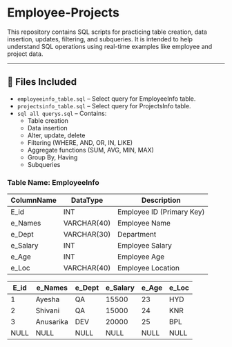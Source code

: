 # Employee-Projects

This repository contains SQL scripts for practicing table creation, data insertion, updates, filtering, and subqueries. It is intended to help understand SQL operations using real-time examples like employee and project data.

---

## 📁 Files Included

- `employeeinfo_table.sql` – Select query for EmployeeInfo table.
- `projectsinfo_table.sql` – Select query for ProjectsInfo table.
- `sql all querys.sql` – Contains:
  - Table creation
  - Data insertion
  - Alter, update, delete
  - Filtering (WHERE, AND, OR, IN, LIKE)
  - Aggregate functions (SUM, AVG, MIN, MAX)
  - Group By, Having
  - Subqueries
 
### Table Name: EmployeeInfo

| ColumnName  | DataType     | Description               |
|-------------|--------------|---------------------------|
| E_id        | INT          | Employee ID (Primary Key) |
| e_Names     | VARCHAR(40)  | Employee Name             |
| e_Dept      | VARCHAR(30)  | Department                |
| e_Salary    | INT          | Employee Salary           |
| e_Age       | INT          | Employee Age              |
| e_Loc       | VARCHAR(40)  | Employee Location         |

| E_id | e_Names    | e_Dept | e_Salary | e_Age  | e_Loc|
|------|------------|--------|----------|--------|------|
| 1    | Ayesha     | QA     | 15500    | 23     | HYD  |
| 2    | Shivani    | QA     | 15000    | 24     | KNR  |
| 3    | Anusarika  | DEV    | 20000    | 25     | BPL  |
| NULL | NULL       | NULL   | NULL     | NULL   | NULL |

  
